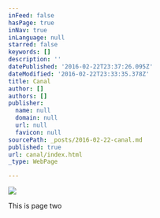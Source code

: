 ```yaml
---
inFeed: false
hasPage: true
inNav: true
inLanguage: null
starred: false
keywords: []
description: ''
datePublished: '2016-02-22T23:37:26.095Z'
dateModified: '2016-02-22T23:33:35.378Z'
title: Canal
author: []
authors: []
publisher:
  name: null
  domain: null
  url: null
  favicon: null
sourcePath: _posts/2016-02-22-canal.md
published: true
url: canal/index.html
_type: WebPage

---
```

![](https://the-grid-user-content.s3-us-west-2.amazonaws.com/0e249cf4-4ca6-4c66-a248-3392a5e52556.jpg)

This is page two